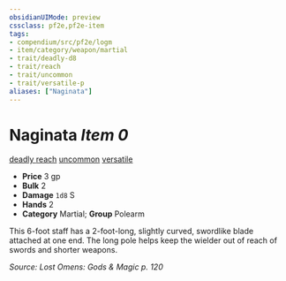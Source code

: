 ```yaml
---
obsidianUIMode: preview
cssclass: pf2e,pf2e-item
tags:
- compendium/src/pf2e/logm
- item/category/weapon/martial
- trait/deadly-d8
- trait/reach
- trait/uncommon
- trait/versatile-p
aliases: ["Naginata"]
---
```

# Naginata *Item 0*  
[deadly <d8>](../../../Rules/traits/deadly.md)  [reach](../../../Rules/traits/reach.md)  [uncommon](../../../Rules/traits/uncommon.md)  [versatile <p>](../../../Rules/traits/versatile.md)  

- **Price** 3 gp
- **Bulk** 2
- **Damage** `1d8` S
- **Hands** 2
- **Category** Martial; **Group** Polearm 

This 6-foot staff has a 2-foot-long, slightly curved, swordlike blade attached at one end. The long pole helps keep the wielder out of reach of swords and shorter weapons.

*Source: Lost Omens: Gods & Magic p. 120*